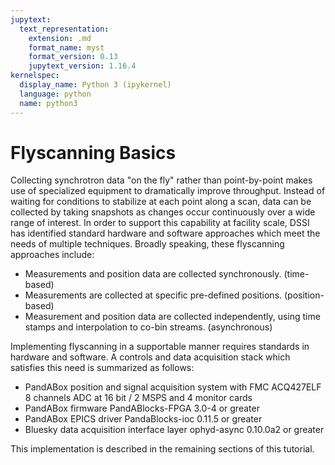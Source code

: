 ```yaml
---
jupytext:
  text_representation:
    extension: .md
    format_name: myst
    format_version: 0.13
    jupytext_version: 1.16.4
kernelspec:
  display_name: Python 3 (ipykernel)
  language: python
  name: python3
---
```


# Flyscanning Basics

Collecting synchrotron data "on the fly" rather than point-by-point makes use of specialized equipment to dramatically improve throughput. Instead of waiting for conditions to stabilize at each point along a scan, data can be collected by taking snapshots as changes occur continuously over a wide range of interest. In order to support this capability at facility scale, DSSI has identified standard hardware and software approaches which meet the needs of multiple techniques. Broadly speaking, these flyscanning approaches include:

* Measurements and position data are collected synchronously. (time-based)
* Measurements are collected at specific pre-defined positions. (position-based)
* Measurement and position data are collected independently, using time stamps and interpolation to co-bin streams. (asynchronous)

Implementing flyscanning in a supportable manner requires standards in hardware and software. A controls and data acquisition stack which satisfies this need is summarized as follows:

* PandABox position and signal acquisition system with FMC ACQ427ELF 8 channels ADC at 16 bit / 2 MSPS​ and 4 monitor cards
* PandABox firmware​ PandABlocks-FPGA 3.0-4​ or greater
* PandABox EPICS driver PandaBlocks-ioc 0.11.5​ or greater
* Bluesky data acquisition interface layer ophyd-async 0.10.0a2​ or greater

This implementation is described in the remaining sections of this tutorial.
